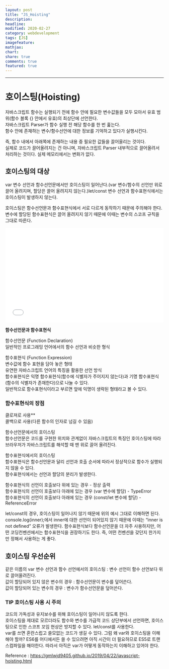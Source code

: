 ```yaml
---
layout: post
title: "JS_Hoisting"
description:
headline:
modified: 2020-02-27
category: webdevelopment
tags: [JS]
imagefeature:
mathjax:
chart:
share: true
comments: true
featured: true
---
```


---

# 호이스팅(Hoisting)

자바스크립트 함수는 실행되기 전에 함수 안에 필요한 변수값들을 모두 모아서 유효 범위(함수 블록 {} 안에서 유효)의 최상단에 선언한다.  
자바스크립트 Parser가 함수 실행 전 해당 함수를 한 번 훑는다.  
함수 안에 존재하는 변수/함수선언에 대한 정보를 기억하고 있다가 실행시킨다.  

즉, <span class="orange">함수 내에서 아래쪽에 존재하는 내용 중 필요한 값들을 끌어올리는 것이다.</span>  
실제로 코드가 끌어올려지는 건 아니며, 자바스크립트 Parser 내부적으로 끌어올려서 처리하는 것이다.
실제 메모리에서는 변화가 없다.

## 호이스팅의 대상

<span class="orange">var 변수 선언과 함수선언문에서만 호이스팅이 일어난다.</span>(var 변수/함수의 선언만 위로 끌어 올려지며, 할당은 끌어 올려지지 않는다.)<span class="redline">let/const 변수 선언과 함수표현식에서는 호이스팅이 발생하지 않는다.</span>

호이스팅은 함수선언문과 함수표현식에서 서로 다르게 동작하기 때문에 주의해야 한다.  
변수에 할당된 함수표현식은 끌어 올려지지 않기 때문에 이때는 변수의 스코프 규칙을 그대로 따른다.

<div class="code">
<iframe width="100%" height="300" src="//jsfiddle.net/lsh58/9ztmj0cq/31/embedded/js/dark/" allowfullscreen="allowfullscreen" allowpaymentrequest frameborder="0"></iframe>
</div>

**함수선언문과 함수표현식**

<span class="gray">함수선언문 (Function Declaration)</span>  
일반적인 프로그래밍 언어에서의 함수 선언과 비슷한 형식

<span class="gray">함수표현식 (Function Expression)</span>  
변수값에 함수 표현을 담아 놓은 형태  
유연한 자바스크립트 언어의 특징을 활용한 선언 방식  
함수표현식은 익명 함수표현식(함수에 식별자가 주어지지 않는다)과 기명 함수표현식(함수의 식별자가 존재한다)으로 나눌 수 있다.  
일반적으로 함수표현식이라고 부르면 앞에 익명이 생략된 형태라고 볼 수 있다.


### 함수표현식의 장점

<span class="orange">클로져로 사용**</span>    
<span class="orange">콜백으로 사용(다른 함수의 인자로 넘길 수 있음)</span>

<span class="gray">함수선언문에서의 호이스팅</span>  
함수선언문은 코드를 구현한 위치와 관계없이 자바스크립트의 특징인 호이스팅에 따라 브라우저가 자바스크립트를 해석할 때 맨 위로 끌어 올려진다.

<span class="gray">함수표현식에서의 호이스팅</span>  
함수표현식은 함수선언문과 달리 선언과 호출 순서에 따라서 정상적으로 함수가 실행되지 않을 수 있다.  
함수표현식에서는 선언과 할당의 분리가 발생한다.  

함수표현식의 선언이 호출보다 위에 있는 경우 - 정상 출력  
함수표현식의 선언이 호출보다 아래에 있는 경우 (var 변수에 할당) - TypeError  
함수표현식의 선언이 호출보다 아래에 있는 경우 (const/let 변수에 할당) - ReferenceError  

let/const의 경우, 호이스팅이 일어나지 않기 때문에 위의 예시 그대로 이해하면 된다.
console.log(inner);에서 inner에 대한 선언이 되어있지 않기 때문에 이때는 “inner is not defined” 오류가 발생한다.
함수표현식보다 함수선언문을 더 자주 사용하지만, 어떤 코딩컨벤션에서는 함수표현식을 권장하기도 한다.
즉, 어떤 컨벤션을 갖던지 한가지만 정해서 사용하는 게 좋다.

## 호이스팅 우선순위

<span class="orange">같은 이름의 var 변수 선언과 함수 선언에서의 호이스팅</span> : 변수 선언이 함수 선언보다 위로 끌어올려진다.  
<span class="orange">값이 할당되어 있지 않은 변수의 경우</span> : 함수선언문이 변수를 덮어쓴다.  
<span class="orange">값이 할당되어 있는 변수의 경우</span> : 변수가 함수선언문을 덮어쓴다.  

### TIP 호이스팅 사용 시 주의

<span class="redline">코드의 가독성과 유지보수를 위해 호이스팅이 일어나지 않도록 한다.</span>  
호이스팅을 제대로 모르더라도 함수와 변수를 가급적 코드 상단부에서 선언하면, 호이스팅으로 인한 스코프 꼬임 현상은 방지할 수 있다.
<span class="orange">let/const를 사용한다.</span>  
var를 쓰면 혼란스럽고 쓸모없는 코드가 생길 수 있다. 그럼 왜 var와 호이스팅을 이해해야 할까?
ES6를 어디에서든 쓸 수 있으려면 아직 시간이 더 필요하므로 ES5로 트랜스컴파일을 해야한다.
따라서 아직은 var가 어떻게 동작하는지 이해하고 있어야 한다.

Reference : <https://gmlwjd9405.github.io/2019/04/22/javascript-hoisting.html>
